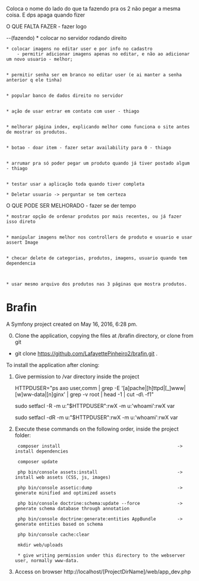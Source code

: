 
Coloca o nome do lado do que ta fazendo pra os 2 não pegar a mesma coisa. E dps apaga quando fizer

O QUE FALTA FAZER - fazer logo



  --(fazendo)  * colocar no servidor rodando direito


    * colocar imagens no editar user e por info no cadastro
        - permitir adicionar imagens apenas no editar, e não ao adicionar um novo usuario - melhor;


    * permitir senha ser em branco no editar user (e ai manter a senha anterior q ele tinha)


    * popular banco de dados direito no servidor


    * ação de usar entrar em contato com user - thiago


    * melhorar página index, explicando melhor como funciona o site antes de mostrar os produtos.

    
    * botao - doar item - fazer setar availability para 0 - thiago


    * arrumar pra só poder pegar um produto quando já tiver postado algum - thiago


    * testar usar a aplicação toda quando tiver completa

    * Deletar usuario -> perguntar se tem certeza


O QUE PODE SER MELHORADO - fazer se der tempo


    * mostrar opção de ordenar produtos por mais recentes, ou já fazer isso direto


    * manipular imagens melhor nos controllers de produto e usuario e usar assert Image


    * checar delete de categorias, produtos, imagens, usuario quando tem dependencia



    * usar mesmo arquivo dos produtos nas 3 páginas que mostra produtos.



Brafin
======

A Symfony project created on May 16, 2016, 6:28 pm.


0) Clone the application, copying the files at /brafin directory, or clone from git 

 - git clone https://github.com/LafayettePinheiro2/brafin.git .

To install the application after cloning:


1) Give permission to /var directory inside the project

    HTTPDUSER="ps axo user,comm | grep -E '[a]pache|[h]ttpd|[_]www|[w]ww-data|[n]ginx' | grep -v root | head -1 | cut -d\  -f1"

    sudo setfacl -R -m u:"$HTTPDUSER":rwX -m u:'whoami':rwX var

    sudo setfacl -dR -m u:"$HTTPDUSER":rwX -m u:'whoami':rwX var

2) Execute these commands on the following order, inside the project folder:

        composer install                                            -> install dependencies
        
        composer update         
        
        php bin/console assets:install                              -> install web assets (CSS, js, images)
        
        php bin/console assetic:dump                                -> generate minified and optimized assets
        
        php bin/console doctrine:schema:update --force              -> generate schema database through annotation
        
        php bin/console doctrine:generate:entities AppBundle        -> generate entities based on schema
        
        php bin/console cache:clear
        
        mkdir web/uploads 
        
        * give writing permission under this directory to the webserver user, normally www-data.


3) Access on browser http://localhost/[ProjectDirName]/web/app_dev.php
